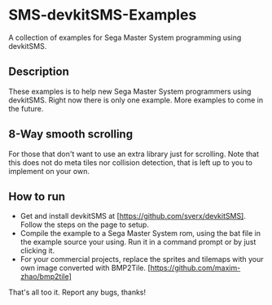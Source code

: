 # SMS-devkitSMS-Examples
A collection of examples for Sega Master System programming using devkitSMS.

## Description
These examples is to help new Sega Master System programmers using devkitSMS. 
Right now there is only one example. More examples to come in the future.


## 8-Way smooth scrolling
For those that don't want to use an extra library just for scrolling.
Note that this does not do meta tiles nor collision detection, that is left up to you to implement on your own.

## How to run
- Get and install devkitSMS at [https://github.com/sverx/devkitSMS]. Follow the steps on the page to setup.
- Compile the example to a Sega Master System rom, using the bat file in the example source your using. Run it in a command prompt or by just clicking it.
- For your commercial projects, replace the sprites and tilemaps with your own image converted with BMP2Tile. [https://github.com/maxim-zhao/bmp2tile]

That's all too it. Report any bugs, thanks!
